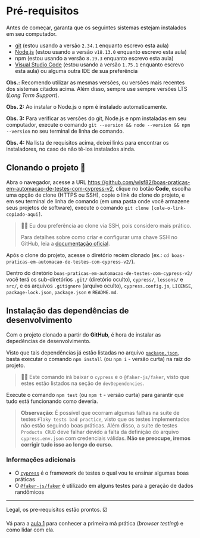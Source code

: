 # Pré-requisitos

Antes de começar, garanta que os seguintes sistemas estejam instalados em seu computador.

- [git](https://git-scm.com/) (estou usando a versão `2.34.1` enquanto escrevo esta aula)
- [Node.js](https://nodejs.org/en/) (estou usando a versão `v18.13.0` enquanto escrevo esta aula)
- npm (estou usando a versão `8.19.3` enquanto escrevo esta aula)
- [Visual Studio Code](https://code.visualstudio.com/) (estou usando a versão `1.75.1` enquanto escrevo esta aula) ou alguma outra IDE de sua preferência

**Obs.:** Recomendo utilizar as mesmas versões, ou versões mais recentes dos sistemas citados acima. Além disso, sempre use sempre versões LTS (_Long Term Support_).

**Obs. 2:** Ao instalar o Node.js o npm é instalado automaticamente.

**Obs. 3:** Para verificar as versões do git, Node.js e npm instaladas em seu computador, execute o comando `git --version && node --version && npm --version` no seu terminal de linha de comando.

**Obs. 4:** Na lista de requisitos acima, deixei links para encontrar os instaladores, no caso de não tê-los instalados ainda.

## Clonando o projeto 🐑

Abra o navegador, acesse a URL https://github.com/wlsf82/boas-praticas-em-automacao-de-testes-com-cypress-v2, clique no botão **Code**, escolha uma opção de clone (HTTPS ou SSH), copie o link de clone do projeto, e em seu terminal de linha de comando (em uma pasta onde você armazene seus projetos de software), execute o comando `git clone [cole-o-link-copiado-aqui]`.

> 👨‍🏫 Eu dou preferência ao clone via SSH, pois considero mais prático.
>
> Para detalhes sobre como criar e configurar uma chave SSH no GitHub, leia a [documentação oficial](https://docs.github.com/en/authentication/connecting-to-github-with-ssh/about-ssh).

Após o clone do projeto, acesse o diretório recém clonado (ex.: `cd boas-praticas-em-automacao-de-testes-com-cypress-v2/`).

Dentro do diretório `boas-praticas-em-automacao-de-testes-com-cypress-v2/` você terá os sub-diretórios `.git/` (diretório oculto), `cypress/`, `lessons/` e `src/`, e os arquivos `.gitignore` (arquivo oculto), `cypress.config.js`, `LICENSE`, `package-lock.json`, `package.json` e `README.md`.

## Instalação das dependências de desenvolvimento

Com o projeto clonado a partir do **GitHub**, é hora de instalar as depedências de desenvolvimento.

Visto que tais dependências já estão listadas no arquivo [`package.json`](../package.json), basta executar o comando `npm install` (ou `npm i` - versão curta) na raiz do projeto.

> 🧙🏿 Este comando irá baixar o `cypress` e o `@faker-js/faker`, visto que estes estão listados na seção de `devDependencies`.

Execute o comando `npm test` (ou `npm t` - versão curta) para garantir que tudo está funcionando como deveria.

> **Observação**: É possível que ocorram algumas falhas na suite de testes `Flaky tests bad practice`, visto que os testes implementados não estão seguindo boas práticas. Além disso, a suite de testes `Products CRUD` deve falhar devido a falta da definição do arquivo `cypress.env.json` com credenciais válidas. **Não se preocupe, iremos corrigir tudo isso ao longo do curso.**

### Informações adicionais

- O [`cypress`](https://cypress.io) é o framework de testes o qual vou te ensinar algumas boas práticas
- O [`@faker-js/faker`](https://www.npmjs.com/package/@faker-js/faker) é utilizado em alguns testes para a geração de dados randômicos

___

Legal, os pre-requisitos estão prontos. ☑️

Vá para a [aula 1](./1.md) para conhecer a primeira má prática (_browser testing_) e como lidar com ela.
